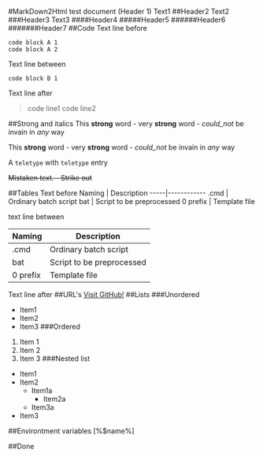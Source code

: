 #MarkDown2Html test document (Header 1)
Text1
##Header2
Text2
###Header3
Text3
####Header4
#####Header5
######Header6
#######Header7
##Code
Text line before
```
code block A 1
code block A 2
```
Text line between
```
code block B 1
```
Text line after

>code line1
>code line2

##Strong and italics
This __strong__ word - very __strong__ word -  _could_not_ be invain in _any_ way

This **strong** word - very **strong** word -  *could_not* be invain in *any* way

A `teletype` with `teletype` entry

~~Mistaken text. - Strike out~~

##Tables
Text before
Naming | Description
-----|------------
.cmd | Ordinary batch script
bat | Script to be preprocessed
0 prefix | Template file

text line between

Naming | Description
-----|------------
.cmd | Ordinary batch script
bat | Script to be preprocessed
0 prefix | Template file

Text line after
##URL's
[Visit GitHub!](https://www.github.com)
##Lists
###Unordered
- Item1
- Item2
- Item3
###Ordered
1. Item 1
2. Item 2
3. Item 3
###Nested list
* Item1
* Item2
  * Item1a
    * Item2a
  * Item3a
* Item3

##Environtment variables
[%$name%]

##Done
